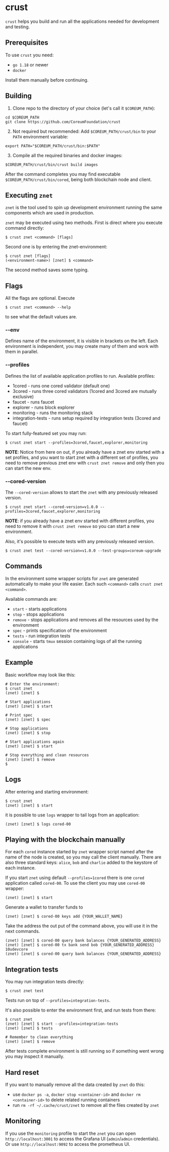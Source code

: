 # crust
`crust` helps you build and run all the applications needed for development and testing.

## Prerequisites
To use `crust` you need:
- `go 1.18` or newer
- `docker`

Install them manually before continuing.

## Building
1. Clone repo to the directory of your choice (let's call it `$COREUM_PATH`):
```
cd $COREUM_PATH
git clone https://github.com/CoreumFoundation/crust
```

2. Not required but recommended: Add `$COREUM_PATH/crust/bin` to your `PATH` environment variable:
```
export PATH="$COREUM_PATH/crust/bin:$PATH"
```

3. Compile all the required binaries and docker images:
```
$COREUM_PATH/crust/bin/crust build images
```

After the command completes you may find executable `$COREUM_PATH/crust/bin/cored`, being both blockchain node and client.


## Executing `znet`

`znet` is the tool used to spin up development environment running the same components which are used in production.

`znet` may be executed using two methods.
First is direct where you execute command directly:

```
$ crust znet <command> [flags]
```

Second one is by entering the znet-environment:

```
$ crust znet [flags]
(<environment-name>) [znet] $ <command> 
```

The second method saves some typing.

## Flags

All the flags are optional. Execute

```
$ crust znet <command> --help
```

to see what the default values are.

### --env

Defines name of the environment, it is visible in brackets on the left.
Each environment is independent, you may create many of them and work with them in parallel.

### --profiles

Defines the list of available application profiles to run. Available profiles:
- 1cored - runs one cored validator (default one)
- 3cored - runs three cored validators (1cored and 3cored are mutually exclusive)
- faucet - runs faucet
- explorer - runs block explorer
- monitoring - runs the monitoring stack
- integration-tests - runs setup required by integration tests (3cored and faucet)

To start fully-featured set you may run:

```
$ crust znet start --profiles=3cored,faucet,explorer,monitoring
```
**NOTE**: Notice from here on out, if you already have a znet env started with a set profiles,
and you want to start znet with a different set of profiles, you need to remove previous znet env
with `crust znet remove` and only then you can start the new env. 

### --cored-version

The `--cored-version` allows to start the `znet` with any previously released version.

```
$ crust znet start --cored-version=v1.0.0 --profiles=3cored,faucet,explorer,monitoring
```
**NOTE**: if you already have a znet env started with different profiles, you need to remove it 
with `crust znet remove` so you can start a new environment.

Also, it's possible to execute tests with any previously released version.

```
$ crust znet test --cored-version=v1.0.0 --test-groups=coreum-upgrade
```

## Commands

In the environment some wrapper scripts for `znet` are generated automatically to make your life easier.
Each such `<command>` calls `crust znet <command>`.

Available commands are:
- `start` - starts applications
- `stop` - stops applications
- `remove` - stops applications and removes all the resources used by the environment
- `spec` - prints specification of the environment
- `tests` - run integration tests
- `console` - starts `tmux` session containing logs of all the running applications

## Example

Basic workflow may look like this:

```
# Enter the environment:
$ crust znet
(znet) [znet] $

# Start applications
(znet) [znet] $ start

# Print spec
(znet) [znet] $ spec

# Stop applications
(znet) [znet] $ stop

# Start applications again
(znet) [znet] $ start

# Stop everything and clean resources
(znet) [znet] $ remove
$
```

## Logs

After entering and starting environment:

```
$ crust znet
(znet) [znet] $ start
```

it is possible to use `logs` wrapper to tail logs from an application:

```
(znet) [znet] $ logs cored-00
```

## Playing with the blockchain manually

For each `cored` instance started by `znet` wrapper script named after the name of the node is created, so you may call the client manually.
There are also three standard keys: `alice`, `bob` and `charlie` added to the keystore of each instance.

If you start `znet` using default `--profiles=1cored` there is one `cored` application called `cored-00`.
To use the client you may use `cored-00` wrapper:

```
(znet) [znet] $ start 
```

Generate a wallet to transfer funds to
```
(znet) [znet] $ cored-00 keys add {YOUR_WALLET_NAME}
```
Take the address the out put of the command above, you will use it in the next commands.

```
(znet) [znet] $ cored-00 query bank balances {YOUR_GENERATED_ADDRESS}
(znet) [znet] $ cored-00 tx bank send bob {YOUR_GENERATED_ADDRESS} 10udevcore
(znet) [znet] $ cored-00 query bank balances {YOUR_GENERATED_ADDRESS}
```

## Integration tests

You may run integration tests directly:

```
$ crust znet test
```

Tests run on top of `--profiles=integration-tests`.

It's also possible to enter the environment first, and run tests from there:

```
$ crust znet 
(znet) [znet] $ start --profiles=integration-tests
(znet) [znet] $ tests

# Remember to clean everything
(znet) [znet] $ remove
```

After tests complete environment is still running so if something went wrong you may inspect it manually.


## Hard reset

If you want to manually remove all the data created by `znet` do this:
- use `docker ps -a`, `docker stop <container-id>` and `docker rm <container-id>` to delete related running containers
- run `rm -rf ~/.cache/crust/znet` to remove all the files created by `znet`

## Monitoring

If you use the `monitoring` profile to start the `znet` you can open `http://localhost:3001` to access the Grafana UI (`admin`/`admin` credentials). 
Or use `http://localhost:9092` to access the prometheus UI.
